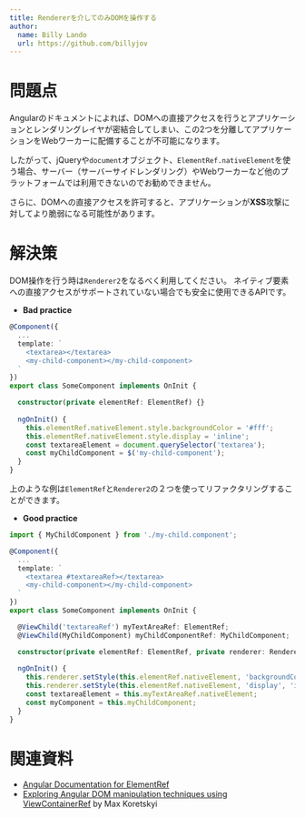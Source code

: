 ```yaml
---
title: Rendererを介してのみDOMを操作する
author: 
  name: Billy Lando
  url: https://github.com/billyjov
---
```


# 問題点 

Angularのドキュメントによれば、DOMへの直接アクセスを行うとアプリケーションとレンダリングレイヤが密結合してしまい、この2つを分離してアプリケーションをWebワーカーに配備することが不可能になります。

したがって、jQueryや`document`オブジェクト、`ElementRef.nativeElement`を使う場合、サーバー（サーバーサイドレンダリング）やWebワーカーなど他のプラットフォームでは利用できないのでお勧めできません。

さらに、DOMへの直接アクセスを許可すると、アプリケーションが**XSS**攻撃に対してより脆弱になる可能性があります。

# 解決策 

DOM操作を行う時は`Renderer2`をなるべく利用してください。
ネイティブ要素への直接アクセスがサポートされていない場合でも安全に使用できるAPIです。

- **Bad practice**

```ts
@Component({
  ...
  template: `
    <textarea></textarea>
    <my-child-component></my-child-component>
  `
})
export class SomeComponent implements OnInit {

  constructor(private elementRef: ElementRef) {}
    
  ngOnInit() {
    this.elementRef.nativeElement.style.backgroundColor = '#fff';
    this.elementRef.nativeElement.style.display = 'inline';
    const textareaElement = document.querySelector('textarea');
    const myChildComponent = $('my-child-component');
  }
}
```

上のような例は`ElementRef`と`Renderer2`の２つを使ってリファクタリングすることができます。

- **Good practice**

```ts
import { MyChildComponent } from './my-child.component';

@Component({
  ...
  template: `
    <textarea #textareaRef></textarea>
    <my-child-component></my-child-component>
  `
})
export class SomeComponent implements OnInit {

  @ViewChild('textareaRef') myTextAreaRef: ElementRef;
  @ViewChild(MyChildComponent) myChildComponentRef: MyChildComponent;

  constructor(private elementRef: ElementRef, private renderer: Renderer2) {}
    
  ngOnInit() {
    this.renderer.setStyle(this.elementRef.nativeElement, 'backgroundColor', '#fff');
    this.renderer.setStyle(this.elementRef.nativeElement, 'display', 'inline');
    const textareaElement = this.myTextAreaRef.nativeElement;
    const myComponent = this.myChildComponent;
  }
}
```

# 関連資料

- [Angular Documentation for ElementRef](https://angular.io/api/core/ElementRef#description)
- [Exploring Angular DOM manipulation techniques using ViewContainerRef](https://blog.angularindepth.com/exploring-angular-dom-abstractions-80b3ebcfc02) by Max Koretskyi
